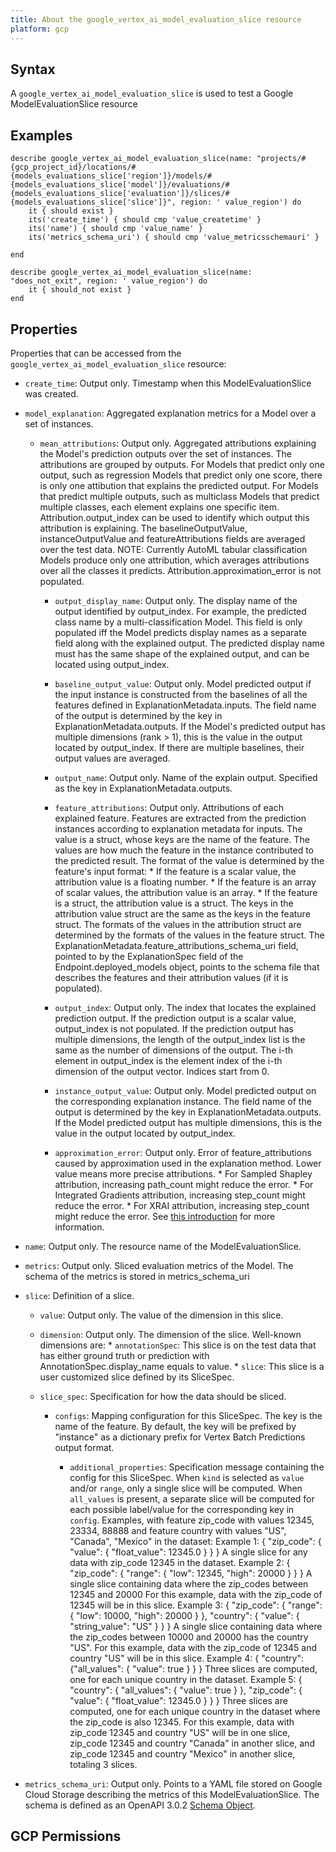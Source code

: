 ```yaml
---
title: About the google_vertex_ai_model_evaluation_slice resource
platform: gcp
---
```


## Syntax
A `google_vertex_ai_model_evaluation_slice` is used to test a Google ModelEvaluationSlice resource

## Examples
```
describe google_vertex_ai_model_evaluation_slice(name: "projects/#{gcp_project_id}/locations/#{models_evaluations_slice['region']}/models/#{models_evaluations_slice['model']}/evaluations/#{models_evaluations_slice['evaluation']}/slices/#{models_evaluations_slice['slice']}", region: ' value_region') do
	it { should exist }
	its('create_time') { should cmp 'value_createtime' }
	its('name') { should cmp 'value_name' }
	its('metrics_schema_uri') { should cmp 'value_metricsschemauri' }

end

describe google_vertex_ai_model_evaluation_slice(name: "does_not_exit", region: ' value_region') do
	it { should_not exist }
end
```

## Properties
Properties that can be accessed from the `google_vertex_ai_model_evaluation_slice` resource:


  * `create_time`: Output only. Timestamp when this ModelEvaluationSlice was created.

  * `model_explanation`: Aggregated explanation metrics for a Model over a set of instances.

    * `mean_attributions`: Output only. Aggregated attributions explaining the Model's prediction outputs over the set of instances. The attributions are grouped by outputs. For Models that predict only one output, such as regression Models that predict only one score, there is only one attibution that explains the predicted output. For Models that predict multiple outputs, such as multiclass Models that predict multiple classes, each element explains one specific item. Attribution.output_index can be used to identify which output this attribution is explaining. The baselineOutputValue, instanceOutputValue and featureAttributions fields are averaged over the test data. NOTE: Currently AutoML tabular classification Models produce only one attribution, which averages attributions over all the classes it predicts. Attribution.approximation_error is not populated.

      * `output_display_name`: Output only. The display name of the output identified by output_index. For example, the predicted class name by a multi-classification Model. This field is only populated iff the Model predicts display names as a separate field along with the explained output. The predicted display name must has the same shape of the explained output, and can be located using output_index.

      * `baseline_output_value`: Output only. Model predicted output if the input instance is constructed from the baselines of all the features defined in ExplanationMetadata.inputs. The field name of the output is determined by the key in ExplanationMetadata.outputs. If the Model's predicted output has multiple dimensions (rank > 1), this is the value in the output located by output_index. If there are multiple baselines, their output values are averaged.

      * `output_name`: Output only. Name of the explain output. Specified as the key in ExplanationMetadata.outputs.

      * `feature_attributions`: Output only. Attributions of each explained feature. Features are extracted from the prediction instances according to explanation metadata for inputs. The value is a struct, whose keys are the name of the feature. The values are how much the feature in the instance contributed to the predicted result. The format of the value is determined by the feature's input format: * If the feature is a scalar value, the attribution value is a floating number. * If the feature is an array of scalar values, the attribution value is an array. * If the feature is a struct, the attribution value is a struct. The keys in the attribution value struct are the same as the keys in the feature struct. The formats of the values in the attribution struct are determined by the formats of the values in the feature struct. The ExplanationMetadata.feature_attributions_schema_uri field, pointed to by the ExplanationSpec field of the Endpoint.deployed_models object, points to the schema file that describes the features and their attribution values (if it is populated).

      * `output_index`: Output only. The index that locates the explained prediction output. If the prediction output is a scalar value, output_index is not populated. If the prediction output has multiple dimensions, the length of the output_index list is the same as the number of dimensions of the output. The i-th element in output_index is the element index of the i-th dimension of the output vector. Indices start from 0.

      * `instance_output_value`: Output only. Model predicted output on the corresponding explanation instance. The field name of the output is determined by the key in ExplanationMetadata.outputs. If the Model predicted output has multiple dimensions, this is the value in the output located by output_index.

      * `approximation_error`: Output only. Error of feature_attributions caused by approximation used in the explanation method. Lower value means more precise attributions. * For Sampled Shapley attribution, increasing path_count might reduce the error. * For Integrated Gradients attribution, increasing step_count might reduce the error. * For XRAI attribution, increasing step_count might reduce the error. See [this introduction](/vertex-ai/docs/explainable-ai/overview) for more information.

  * `name`: Output only. The resource name of the ModelEvaluationSlice.

  * `metrics`: Output only. Sliced evaluation metrics of the Model. The schema of the metrics is stored in metrics_schema_uri

  * `slice`: Definition of a slice.

    * `value`: Output only. The value of the dimension in this slice.

    * `dimension`: Output only. The dimension of the slice. Well-known dimensions are: * `annotationSpec`: This slice is on the test data that has either ground truth or prediction with AnnotationSpec.display_name equals to value. * `slice`: This slice is a user customized slice defined by its SliceSpec.

    * `slice_spec`: Specification for how the data should be sliced.

      * `configs`: Mapping configuration for this SliceSpec. The key is the name of the feature. By default, the key will be prefixed by "instance" as a dictionary prefix for Vertex Batch Predictions output format.

        * `additional_properties`: Specification message containing the config for this SliceSpec. When `kind` is selected as `value` and/or `range`, only a single slice will be computed. When `all_values` is present, a separate slice will be computed for each possible label/value for the corresponding key in `config`. Examples, with feature zip_code with values 12345, 23334, 88888 and feature country with values "US", "Canada", "Mexico" in the dataset: Example 1: { "zip_code": { "value": { "float_value": 12345.0 } } } A single slice for any data with zip_code 12345 in the dataset. Example 2: { "zip_code": { "range": { "low": 12345, "high": 20000 } } } A single slice containing data where the zip_codes between 12345 and 20000 For this example, data with the zip_code of 12345 will be in this slice. Example 3: { "zip_code": { "range": { "low": 10000, "high": 20000 } }, "country": { "value": { "string_value": "US" } } } A single slice containing data where the zip_codes between 10000 and 20000 has the country "US". For this example, data with the zip_code of 12345 and country "US" will be in this slice. Example 4: { "country": {"all_values": { "value": true } } } Three slices are computed, one for each unique country in the dataset. Example 5: { "country": { "all_values": { "value": true } }, "zip_code": { "value": { "float_value": 12345.0 } } } Three slices are computed, one for each unique country in the dataset where the zip_code is also 12345. For this example, data with zip_code 12345 and country "US" will be in one slice, zip_code 12345 and country "Canada" in another slice, and zip_code 12345 and country "Mexico" in another slice, totaling 3 slices.

  * `metrics_schema_uri`: Output only. Points to a YAML file stored on Google Cloud Storage describing the metrics of this ModelEvaluationSlice. The schema is defined as an OpenAPI 3.0.2 [Schema Object](https://github.com/OAI/OpenAPI-Specification/blob/main/versions/3.0.2.md#schemaObject).


## GCP Permissions
